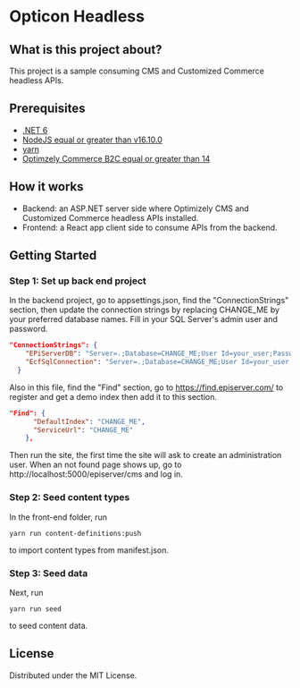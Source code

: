 # Opticon Headless

## What is this project about?

This project is a sample consuming CMS and Customized Commerce headless APIs.

## Prerequisites

- [.NET 6](https://dotnet.microsoft.com/en-us/download/dotnet/6.0)
- [NodeJS equal or greater than v16.10.0](https://nodejs.org/download/release/v16.10.0/)
- [yarn](https://yarnpkg.com)
- [Optimzely Commerce B2C equal or greater than 14](https://world.optimizely.com/products/#b2c)

## How it works

- Backend: an ASP.NET server side where Optimizely CMS and Customized Commerce headless APIs installed.
- Frontend: a React app client side to consume APIs from the backend.

## Getting Started

### Step 1: Set up back end project

In the backend project, go to appsettings.json, find the "ConnectionStrings" section, then update the connection strings by replacing CHANGE_ME by your preferred database names.
Fill in your SQL Server's admin user and password.

```json
"ConnectionStrings": {
    "EPiServerDB": "Server=.;Database=CHANGE_ME;User Id=your_user;Password=your_password;TrustServerCertificate=True",
    "EcfSqlConnection": "Server=.;Database=CHANGE_ME;User Id=your_user;Password=your_password;TrustServerCertificate=True"
  }
```

Also in this file, find the "Find" section, go to https://find.episerver.com/ to register and get a demo index then add it to this section.

```json
"Find": {
      "DefaultIndex": "CHANGE_ME",
      "ServiceUrl": "CHANGE_ME"
    },
```

Then run the site, the first time the site will ask to create an administration user. When an not found page shows up, go to http://localhost:5000/episerver/cms and log in.

### Step 2: Seed content types

In the front-end folder, run

```
yarn run content-definitions:push
```

to import content types from manifest.json.

### Step 3: Seed data

Next, run

```
yarn run seed
```

to seed content data.

## License

Distributed under the MIT License.
